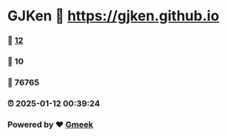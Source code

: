 # GJKen :link: https://gjken.github.io 
### :page_facing_up: [12](https://gjken.github.io/tag.html) 
### :speech_balloon: 10 
### :hibiscus: 76765 
### :alarm_clock: 2025-01-12 00:39:24 
### Powered by :heart: [Gmeek](https://github.com/Meekdai/Gmeek)
